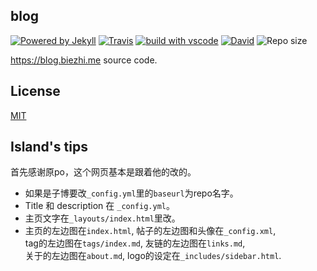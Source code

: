 
## blog

[![Powered by Jekyll](https://img.shields.io/badge/Powered%20by-Jekyll-blue.svg?style=flat-square)](https://jekyllrb.com/) [![Travis](https://img.shields.io/travis/biezhi/blog.svg?style=flat-square)](https://travis-ci.org/biezhi/blog) [![build with vscode](https://img.shields.io/badge/build%20with-vscode-blue.svg?style=flat-square)](https://code.visualstudio.com) [![David](https://img.shields.io/david/biezhi/blog.svg?style=flat-square)](https://github.com/biezhi/blog)
 ![Repo size](https://img.shields.io/github/repo-size/biezhi/blog.svg?style=flat-square&colorB=328657)

https://blog.biezhi.me source code.

## License

[MIT](LICENSE)




## Island's tips

首先感谢原po，这个网页基本是跟着他的改的。

- 如果是子博要改`_config.yml`里的`baseurl`为repo名字。
- Title 和 description 在 `_config.yml`。
- 主页文字在`_layouts/index.html`里改。
- 主页的左边图在`index.html`, 帖子的左边图和头像在`_config.xml`,     
tag的左边图在`tags/index.md`, 友链的左边图在`links.md`,    
关于的左边图在`about.md`, logo的设定在`_includes/sidebar.html`.   